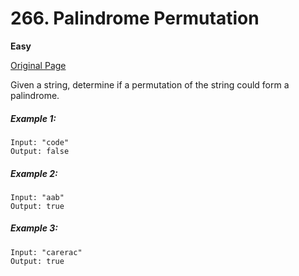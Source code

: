 # 266. Palindrome Permutation

**Easy**

[Original Page](https://leetcode.com/problems/palindrome-permutation/)

Given a string, determine if a permutation of the string could form a palindrome.

##### Example 1:
```
Input: "code"
Output: false
```

##### Example 2: 
```
Input: "aab"
Output: true
```

##### Example 3:
```
Input: "carerac"
Output: true
```
